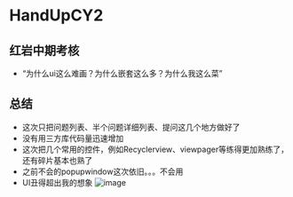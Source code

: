 # HandUpCY2
## 红岩中期考核
- “为什么ui这么难画？为什么嵌套这么多？为什么我这么菜”
## 总结
- 这次只把问题列表、半个问题详细列表、提问这几个地方做好了
- 没有用三方库代码量迅速增加
- 这次把几个常用的控件，例如Recyclerview、viewpager等练得更加熟练了，还有碎片基本也熟了
- 之前不会的popupwindow这次依旧。。。不会用
- UI丑得超出我的想象
![image](https://github.com/zangjunhao/zhihuribao/blob/master/sss.gif)
